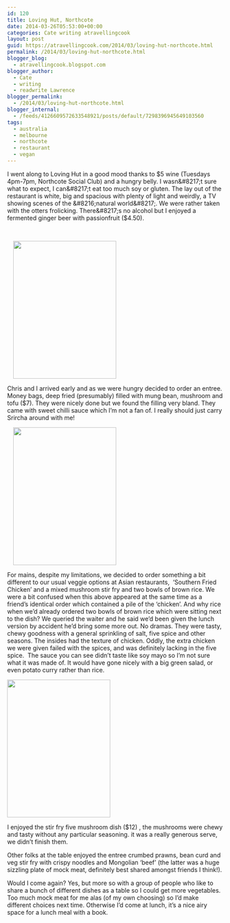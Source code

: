```yaml
---
id: 120
title: Loving Hut, Northcote
date: 2014-03-26T05:53:00+00:00
categories: Cate writing atravellingcook
layout: post
guid: https://atravellingcook.com/2014/03/loving-hut-northcote.html
permalink: /2014/03/loving-hut-northcote.html
blogger_blog:
  - atravellingcook.blogspot.com
blogger_author:
  - Cate
  - writing
  - readwrite Lawrence
blogger_permalink:
  - /2014/03/loving-hut-northcote.html
blogger_internal:
  - /feeds/4126609572633548921/posts/default/7298396945649103560
tags:
  - australia
  - melbourne
  - northcote
  - restaurant
  - vegan
---
```

I went along to Loving Hut in a good mood thanks to $5 wine (Tuesdays 4pm-7pm, Northcote Social Club) and a hungry belly. I wasn&#8217;t sure what to expect, I can&#8217;t eat too much soy or gluten. The lay out of the restaurant is white, big and spacious with plenty of light and weirdly, a TV showing scenes of the &#8216;natural world&#8217;. We were rather taken with the otters frolicking. There&#8217;s no alcohol but I enjoyed a fermented ginger beer with passionfruit ($4.50).

                                                

<a style="margin-left: 1em; margin-right: 1em; text-align: center;" href="https://4.bp.blogspot.com/-EkiXAoux6B0/UzJY8mtUpLI/AAAAAAAAIeE/jxicZu8H9KI/s1600/IMG_20140325_192207.jpg"><img src="https://4.bp.blogspot.com/-EkiXAoux6B0/UzJY8mtUpLI/AAAAAAAAIeE/jxicZu8H9KI/s1600/IMG_20140325_192207.jpg" alt="" width="240" height="320" border="0" /></a>

Chris and I arrived early and as we were hungry decided to order an entree. Money bags, deep fried (presumably) filled with mung bean, mushroom and tofu ($7). They were nicely done but we found the filling very bland. They came with sweet chilli sauce which I&#8217;m not a fan of. I really should just carry Srircha around with me!

<a style="margin-left: 1em; margin-right: 1em; text-align: center;" href="https://1.bp.blogspot.com/-Zg6twK9ivwg/UzJY9VbdqnI/AAAAAAAAIeI/ued0QjRz_qk/s1600/IMG_20140325_194728.jpg"><img src="https://1.bp.blogspot.com/-Zg6twK9ivwg/UzJY9VbdqnI/AAAAAAAAIeI/ued0QjRz_qk/s1600/IMG_20140325_194728.jpg" alt="" width="240" height="320" border="0" /></a>

For mains, despite my limitations, we decided to order something a bit different to our usual veggie options at Asian restaurants,  &#8216;Southern Fried Chicken&#8217; and a mixed mushroom stir fry and two bowls of brown rice. We were a bit confused when this above appeared at the same time as a friend&#8217;s identical order which contained a pile of the &#8216;chicken&#8217;. And why rice when we&#8217;d already ordered two bowls of brown rice which were sitting next to the dish? We queried the waiter and he said we&#8217;d been given the lunch version by accident he&#8217;d bring some more out. No dramas. They were tasty, chewy goodness with a general sprinkling of salt, five spice and other seasons. The insides had the texture of chicken. Oddly, the extra chicken we were given failed with the spices, and was definitely lacking in the five spice.  The sauce you can see didn&#8217;t taste like soy mayo so I&#8217;m not sure what it was made of. It would have gone nicely with a big green salad, or even potato curry rather than rice.


  <a  href="https://1.bp.blogspot.com/-0Is0sSK4Vg0/UzJY9kQ2oeI/AAAAAAAAIeQ/9ALvjz-GOCA/s1600/IMG_20140325_195153.jpg"><img src="https://1.bp.blogspot.com/-0Is0sSK4Vg0/UzJY9kQ2oeI/AAAAAAAAIeQ/9ALvjz-GOCA/s1600/IMG_20140325_195153.jpg" alt="" width="240" height="320" border="0" /></a>





I enjoyed the stir fry five mushroom dish ($12) , the mushrooms were chewy and tasty without any particular seasoning. it was a really generous serve, we didn&#8217;t finish them.

Other folks at the table enjoyed the entree crumbed prawns, bean curd and veg stir fry with crispy noodles and Mongolian &#8216;beef&#8217; (the latter was a huge sizzling plate of mock meat, definitely best shared amongst friends I think!).

Would I come again? Yes, but more so with a group of people who like to share a bunch of different dishes as a table so I could get more vegetables. Too much mock meat for me alas (of my own choosing) so I&#8217;d make different choices next time. Otherwise I&#8217;d come at lunch, it&#8217;s a nice airy space for a lunch meal with a book.

